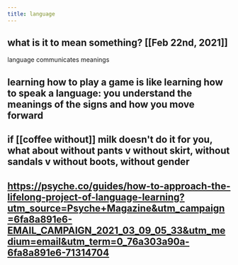 ```yaml
---
title: language
---
```


## what is it to mean something? [[Feb 22nd, 2021]] 
language communicates meanings
## learning how to play a game is like learning how to speak a language: you understand the meanings of the signs and how you move forward
## if [[coffee without]] milk doesn't do it for you, what about without pants v without skirt, without sandals v without boots, without gender
## https://psyche.co/guides/how-to-approach-the-lifelong-project-of-language-learning?utm_source=Psyche+Magazine&utm_campaign=6fa8a891e6-EMAIL_CAMPAIGN_2021_03_09_05_33&utm_medium=email&utm_term=0_76a303a90a-6fa8a891e6-71314704
